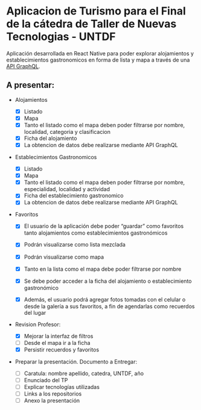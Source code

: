 # Aplicacion de Turismo para el Final de la cátedra de Taller de Nuevas Tecnologias - UNTDF

Aplicación desarrollada en React Native para poder explorar alojamientos y establecimientos gastronomicos en forma de lista y mapa a través de una [API GraphQL](https://github.com/abrigoni/turismo-apigql).

## A presentar: 

* Alojamientos
	- [x] Listado
	- [x] Mapa
	- [x] Tanto el listado como el mapa deben poder filtrarse por nombre, localidad, categoria y clasificacion
	- [x] Ficha del alojamiento
	- [x] La obtencion de datos debe realizarse mediante API GraphQL
* Establecimientos Gastronomicos
	- [x] Listado
	- [x] Mapa
	- [X] Tanto el listado como el mapa deben poder filtrarse por nombre, especialidad, localidad y actividad
	- [x] Ficha del establecimiento gastronomico
	- [x] La obtencion de datos debe realizarse mediante API GraphQL
* Favoritos
	- [x] El usuario de la aplicación debe poder “guardar” como favoritos tanto alojamientos como establecimientos gastronómicos
	- [x] Podrán visualizarse como lista mezclada
	- [x] Podrán visualizarse como mapa
	- [x] Tanto en la lista como el mapa debe poder filtrarse por nombre
	- [x] Se debe poder acceder a la ficha del alojamiento o establecimiento gastronómico
	- [x] Además, el usuario podrá agregar fotos tomadas con el celular o desde la galería a sus favoritos, a fin de agendarlas como recuerdos del lugar


* Revision Profesor: 

	- [x] Mejorar la interfaz de filtros
	- [ ] Desde el mapa ir a la ficha
	- [x] Persistir recuerdos y favoritos

* Preparar la presentación. Documento a Entregar: 
	- [ ] Caratula: nombre apellido, catedra, UNTDF, año
	- [ ] Enunciado del TP
	- [ ] Explicar tecnologías utilizadas
	- [ ] Links a los repositorios
	- [ ] Anexo la presentación